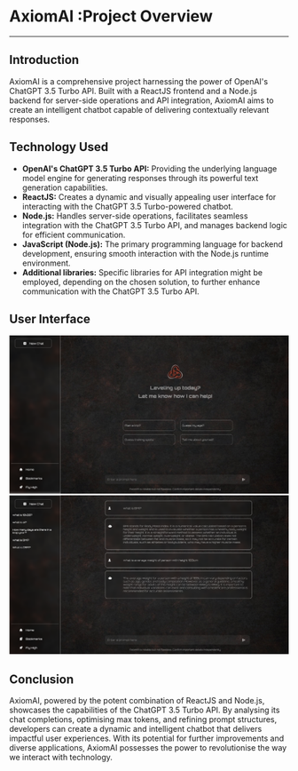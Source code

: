 <h1>AxiomAI :Project Overview</h1>
<hr>

<h2>Introduction</h2>
<p>AxiomAI is a comprehensive project harnessing the power of OpenAI's ChatGPT 3.5 Turbo
API. Built with a ReactJS frontend and a Node.js backend for server-side operations and
API integration, AxiomAI aims to create an intelligent chatbot capable of delivering
contextually relevant responses.</p>

<h2>Technology Used</h2>
<ul>
<li><b>OpenAI's ChatGPT 3.5 Turbo API:</b> Providing the underlying language model engine for
generating responses through its powerful text generation capabilities.</li>
<li><b>ReactJS:</b> Creates a dynamic and visually appealing user interface for interacting with the
ChatGPT 3.5 Turbo-powered chatbot.</li>
<li><b>Node.js:</b> Handles server-side operations, facilitates seamless integration with the ChatGPT
3.5 Turbo API, and manages backend logic for efficient communication.</li>
<li><b>JavaScript (Node.js):</b> The primary programming language for backend development,
ensuring smooth interaction with the Node.js runtime environment.</li>
<li><b>Additional libraries:</b> Specific libraries for API integration might be employed, depending
on the chosen solution, to further enhance communication with the ChatGPT 3.5 Turbo
API.</li>
</ul>

<h2>User Interface</h2>

<img src="s1.png" alt="Screenshot 1">
<img src="s2.png" alt="Screenshot 2">


<h2>Conclusion</h2>
<p>AxiomAI, powered by the potent combination of ReactJS and Node.js, showcases the
capabilities of the ChatGPT 3.5 Turbo API. By analysing its chat completions, optimising
max tokens, and refining prompt structures, developers can create a dynamic and
intelligent chatbot that delivers impactful user experiences. With its potential for further
improvements and diverse applications, AxiomAI possesses the power to revolutionise the
way we interact with technology.</p>


